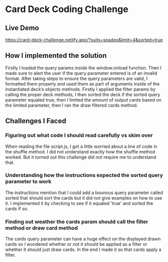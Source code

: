 # Card Deck Coding Challenge

## Live Demo

https://card-deck-challenge.netlify.app/?suits=spades&limit=4&sorted=true

## How I implemented the solution

Firstly I loaded the query params inside the window.onload function. Then I made sure to alert the user if the query parameter entered is of an invalid format. After taking steps to ensure the query parameters are valid, I formatted them properly and used them as part of arguments inside of the instantiated deck’s objects methods. Firstly I applied the filter params by calling the proper deck methods, I then sorted the deck if the sorted query parameter equaled true, then I limited the amount of output cards based on the limited parameter, then I ran the draw filtered cards method.

## Challenges I Faced

### Figuring out what code I should read carefully vs skim over

When reading the file script.js, I got a little worried about a line of code in the shuffle method. I did not understand exactly how the shuffle method worked. But it turned out this challenge did not require me to understand that.

### Understanding how the instructions expected the sorted query parameter to work

The instructions mention that I could add a bounous query parameter called sorted that should sort the cards but it did not give examples on how to use it. I implemented it by checking to see if it equaled 'true' and sorted the cards if so.

### Finding out weather the cards param should call the filter method or draw card method

The cards query parameter can have a huge effect on the displayed drawn cards so I wondered whether or not it should be applied as a filter or whether it should just draw cards. In the end I made it so that cards apply a filter.
